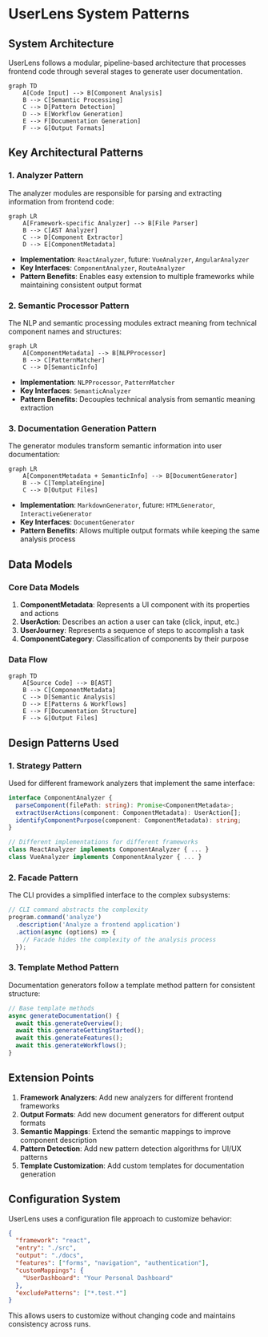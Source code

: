 # UserLens System Patterns

## System Architecture
UserLens follows a modular, pipeline-based architecture that processes frontend code through several stages to generate user documentation.

```mermaid
graph TD
    A[Code Input] --> B[Component Analysis]
    B --> C[Semantic Processing]
    C --> D[Pattern Detection]
    D --> E[Workflow Generation]
    E --> F[Documentation Generation]
    F --> G[Output Formats]
```

## Key Architectural Patterns

### 1. Analyzer Pattern
The analyzer modules are responsible for parsing and extracting information from frontend code:

```mermaid
graph LR
    A[Framework-specific Analyzer] --> B[File Parser]
    B --> C[AST Analyzer]
    C --> D[Component Extractor]
    D --> E[ComponentMetadata]
```

- **Implementation**: `ReactAnalyzer`, future: `VueAnalyzer`, `AngularAnalyzer`
- **Key Interfaces**: `ComponentAnalyzer`, `RouteAnalyzer`
- **Pattern Benefits**: Enables easy extension to multiple frameworks while maintaining consistent output format

### 2. Semantic Processor Pattern
The NLP and semantic processing modules extract meaning from technical component names and structures:

```mermaid
graph LR
    A[ComponentMetadata] --> B[NLPProcessor]
    B --> C[PatternMatcher]
    C --> D[SemanticInfo]
```

- **Implementation**: `NLPProcessor`, `PatternMatcher`
- **Key Interfaces**: `SemanticAnalyzer`
- **Pattern Benefits**: Decouples technical analysis from semantic meaning extraction

### 3. Documentation Generation Pattern
The generator modules transform semantic information into user documentation:

```mermaid
graph LR
    A[ComponentMetadata + SemanticInfo] --> B[DocumentGenerator]
    B --> C[TemplateEngine]
    C --> D[Output Files]
```

- **Implementation**: `MarkdownGenerator`, future: `HTMLGenerator`, `InteractiveGenerator`
- **Key Interfaces**: `DocumentGenerator`
- **Pattern Benefits**: Allows multiple output formats while keeping the same analysis process

## Data Models

### Core Data Models
1. **ComponentMetadata**: Represents a UI component with its properties and actions
2. **UserAction**: Describes an action a user can take (click, input, etc.)
3. **UserJourney**: Represents a sequence of steps to accomplish a task
4. **ComponentCategory**: Classification of components by their purpose

### Data Flow
```mermaid
graph TD
    A[Source Code] --> B[AST]
    B --> C[ComponentMetadata]
    C --> D[Semantic Analysis]
    D --> E[Patterns & Workflows]
    E --> F[Documentation Structure]
    F --> G[Output Files]
```

## Design Patterns Used

### 1. Strategy Pattern
Used for different framework analyzers that implement the same interface:

```typescript
interface ComponentAnalyzer {
  parseComponent(filePath: string): Promise<ComponentMetadata>;
  extractUserActions(component: ComponentMetadata): UserAction[];
  identifyComponentPurpose(component: ComponentMetadata): string;
}

// Different implementations for different frameworks
class ReactAnalyzer implements ComponentAnalyzer { ... }
class VueAnalyzer implements ComponentAnalyzer { ... }
```

### 2. Facade Pattern
The CLI provides a simplified interface to the complex subsystems:

```typescript
// CLI command abstracts the complexity
program.command('analyze')
  .description('Analyze a frontend application')
  .action(async (options) => {
    // Facade hides the complexity of the analysis process
  });
```

### 3. Template Method Pattern
Documentation generators follow a template method pattern for consistent structure:

```typescript
// Base template methods
async generateDocumentation() {
  await this.generateOverview();
  await this.generateGettingStarted();
  await this.generateFeatures();
  await this.generateWorkflows();
}
```

## Extension Points

1. **Framework Analyzers**: Add new analyzers for different frontend frameworks
2. **Output Formats**: Add new document generators for different output formats
3. **Semantic Mappings**: Extend the semantic mappings to improve component description
4. **Pattern Detection**: Add new pattern detection algorithms for UI/UX patterns
5. **Template Customization**: Add custom templates for documentation generation

## Configuration System
UserLens uses a configuration file approach to customize behavior:

```json
{
  "framework": "react",
  "entry": "./src",
  "output": "./docs",
  "features": ["forms", "navigation", "authentication"],
  "customMappings": {
    "UserDashboard": "Your Personal Dashboard"
  },
  "excludePatterns": ["*.test.*"]
}
```

This allows users to customize without changing code and maintains consistency across runs. 